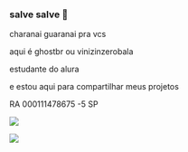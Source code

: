 ### salve salve 🤙
charanai guaranai pra vcs

 aqui é ghostbr ou vinizinzerobala
 
 estudante do alura
 
 e estou aqui para compartilhar meus projetos

 RA 000111478675 -5 SP

 ![](https://media1.tenor.com/m/ivgwTioduXsAAAAC/meliodas.gif)

 ![](https://media.tenor.com/iDlYZ3fQ47gAAAAi/amogus.gif)
